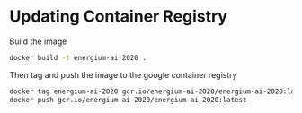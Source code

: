 # Updating Container Registry

Build the image

```bash
docker build -t energium-ai-2020 .
```

Then tag and push the image to the google container registry

```bash
docker tag energium-ai-2020 gcr.io/energium-ai-2020/energium-ai-2020:latest
docker push gcr.io/energium-ai-2020/energium-ai-2020:latest
```
